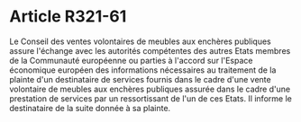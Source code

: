 # Article R321-61

Le Conseil des ventes volontaires de meubles aux enchères publiques assure  l'échange avec les autorités compétentes des autres Etats membres de la  Communauté européenne ou parties à l'accord sur l'Espace économique européen des  informations nécessaires au traitement de la plainte d'un destinataire de  services fournis dans le cadre d'une vente volontaire de meubles aux enchères  publiques assurée dans le cadre d'une prestation de services par un  ressortissant de l'un de ces Etats. Il informe le destinataire de la suite  donnée à sa plainte.